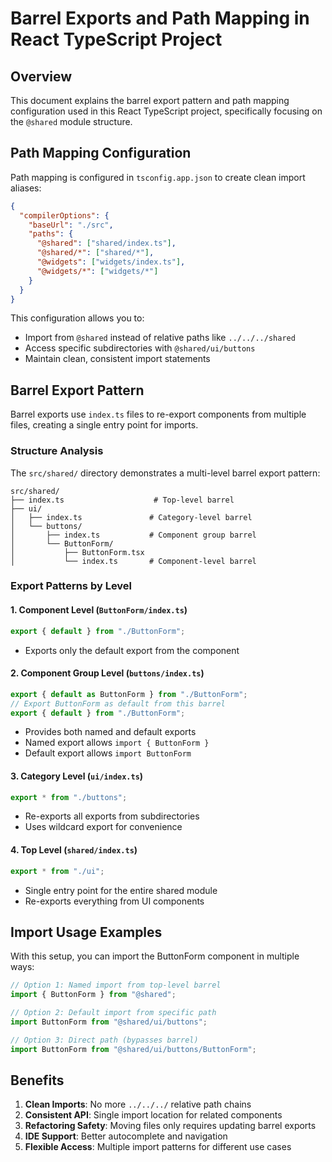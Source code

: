 # Barrel Exports and Path Mapping in React TypeScript Project

## Overview

This document explains the barrel export pattern and path mapping configuration used in this React TypeScript project, specifically focusing on the `@shared` module structure.

## Path Mapping Configuration

Path mapping is configured in `tsconfig.app.json` to create clean import aliases:

```json
{
  "compilerOptions": {
    "baseUrl": "./src",
    "paths": {
      "@shared": ["shared/index.ts"],
      "@shared/*": ["shared/*"],
      "@widgets": ["widgets/index.ts"],
      "@widgets/*": ["widgets/*"]
    }
  }
}
```

This configuration allows you to:

- Import from `@shared` instead of relative paths like `../../../shared`
- Access specific subdirectories with `@shared/ui/buttons`
- Maintain clean, consistent import statements

## Barrel Export Pattern

Barrel exports use `index.ts` files to re-export components from multiple files, creating a single entry point for imports.

### Structure Analysis

The `src/shared/` directory demonstrates a multi-level barrel export pattern:

```
src/shared/
├── index.ts                    # Top-level barrel
├── ui/
│   ├── index.ts               # Category-level barrel
│   └── buttons/
│       ├── index.ts           # Component group barrel
│       └── ButtonForm/
│           ├── ButtonForm.tsx
│           └── index.ts       # Component-level barrel
```

### Export Patterns by Level

#### 1. Component Level (`ButtonForm/index.ts`)

```ts
export { default } from "./ButtonForm";
```

- Exports only the default export from the component

#### 2. Component Group Level (`buttons/index.ts`)

```ts
export { default as ButtonForm } from "./ButtonForm";
// Export ButtonForm as default from this barrel
export { default } from "./ButtonForm";
```

- Provides both named and default exports
- Named export allows `import { ButtonForm }`
- Default export allows `import ButtonForm`

#### 3. Category Level (`ui/index.ts`)

```ts
export * from "./buttons";
```

- Re-exports all exports from subdirectories
- Uses wildcard export for convenience

#### 4. Top Level (`shared/index.ts`)

```ts
export * from "./ui";
```

- Single entry point for the entire shared module
- Re-exports everything from UI components

## Import Usage Examples

With this setup, you can import the ButtonForm component in multiple ways:

```ts
// Option 1: Named import from top-level barrel
import { ButtonForm } from "@shared";

// Option 2: Default import from specific path
import ButtonForm from "@shared/ui/buttons";

// Option 3: Direct path (bypasses barrel)
import ButtonForm from "@shared/ui/buttons/ButtonForm";
```

## Benefits

1. **Clean Imports**: No more `../../../` relative path chains
2. **Consistent API**: Single import location for related components
3. **Refactoring Safety**: Moving files only requires updating barrel exports
4. **IDE Support**: Better autocomplete and navigation
5. **Flexible Access**: Multiple import patterns for different use cases

